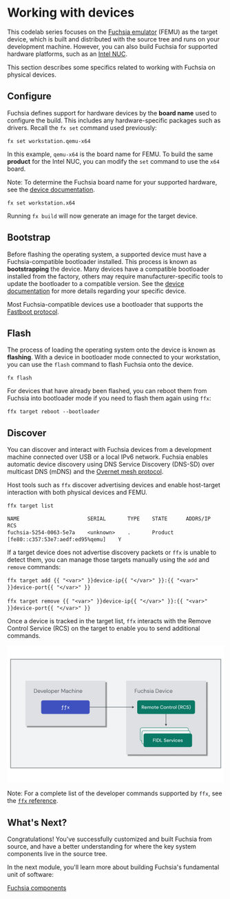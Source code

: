 # Working with devices

This codelab series focuses on the
[Fuchsia emulator](/docs/concepts/emulator/index.md) (FEMU) as the target
device, which is built and distributed with the source tree and runs on your
development machine. However, you can also build Fuchsia for supported hardware
platforms, such as an [Intel NUC](/docs/development/hardware/intel_nuc.md).

This section describes some specifics related to working with Fuchsia on
physical devices.

## Configure

Fuchsia defines support for hardware devices by the **board name** used to
configure the build. This includes any hardware-specific packages such as
drivers. Recall the `fx set` command used previously:

```posix-terminal
fx set workstation.qemu-x64
```

In this example, `qemu-x64` is the board name for FEMU. To build the same
**product** for the Intel NUC, you can modify the `set` command to use the
`x64` board.

Note: To determine the Fuchsia board name for your supported hardware, see the
[device documentation](/docs/development/hardware/paving.md).

```posix-terminal
fx set workstation.x64
```

Running `fx build` will now generate an image for the target device.

## Bootstrap

Before flashing the operating system, a supported device must have a
Fuchsia-compatible bootloader installed. This process is known as
**bootstrapping** the device. Many devices have a compatible bootloader
installed from the factory, others may require manufacturer-specific tools to
update the bootloader to a compatible version.
See the [device documentation](/docs/development/hardware/paving.md) for more
details regarding your specific device.

<aside class="key-point">
Most Fuchsia-compatible devices use a bootloader that supports the
<a href="/docs/contribute/governance/rfcs/0081_fastboot_boot">Fastboot protocol</a>.
</aside>

## Flash

The process of loading the operating system onto the device is known as
**flashing**. With a device in bootloader mode connected to your workstation,
you can use the `flash` command to flash Fuchsia onto the device.

```posix-terminal
fx flash
```

For devices that have already been flashed, you can reboot them from Fuchsia
into bootloader mode if you need to flash them again using `ffx`:

```posix-terminal
ffx target reboot --bootloader
```

## Discover

You can discover and interact with Fuchsia devices from a development machine
connected over USB or a local IPv6 network. Fuchsia enables automatic device
discovery using DNS Service Discovery (DNS-SD) over multicast DNS (mDNS) and
the [Overnet mesh protocol](/src/connectivity/overnet/).

Host tools such as `ffx` discover advertising devices and enable host-target
interaction with both physical devices and FEMU.


```posix-terminal
ffx target list
```

```none {:.devsite-disable-click-to-copy}
NAME                      SERIAL       TYPE    STATE      ADDRS/IP                            RCS
fuchsia-5254-0063-5e7a    <unknown>    .       Product    [fe80::c357:53e7:aedf:ed95%qemu]    Y
```


If a target device does not advertise discovery packets or `ffx` is unable to
detect them, you can manage those targets manually using the `add` and `remove`
commands:

```posix-terminal
ffx target add {{ "<var>" }}device-ip{{ "</var>" }}:{{ "<var>" }}device-port{{ "</var>" }}

ffx target remove {{ "<var>" }}device-ip{{ "</var>" }}:{{ "<var>" }}device-port{{ "</var>" }}
```

Once a device is tracked in the target list, `ffx` interacts with the Remove
Control Service (RCS) on the target to enable you to send additional commands.

![ffx interaction with RCS](images/ffx-rcs.png)


Note: For a complete list of the developer commands supported by `ffx`, see
the [`ffx` reference](/docs/reference/tools/sdk/ffx.md).

## What's Next?

Congratulations! You've successfully customized and built Fuchsia from source,
and have a better understanding for where the key system components live in the
source tree.

In the next module, you'll learn more about building Fuchsia's fundamental unit
of software:

<a class="button button-primary"
    href="/docs/get-started/learn/components">Fuchsia components</a>
